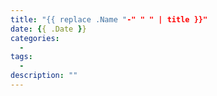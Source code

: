 ```yaml
---
title: "{{ replace .Name "-" " " | title }}"
date: {{ .Date }}
categories:
  - 
tags:
  - 
description: ""
---
```

